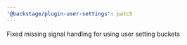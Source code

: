 ```yaml
---
'@backstage/plugin-user-settings': patch
---
```


Fixed missing signal handling for using user setting buckets
